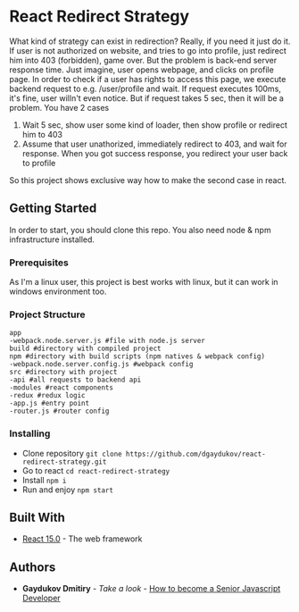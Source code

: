 # React Redirect Strategy

What kind of strategy can exist in redirection? Really, if you need it just do it. If user is not authorized on website, and tries to go into profile, just redirect him into 
403 (forbidden), game over.
But the problem is back-end server response time. Just imagine, user opens webpage, and clicks on profile page. In order to check if a user has rights to access this page, 
we execute backend
request to e.g. /user/profile and wait. If request executes 100ms, it's fine, user willn't even notice. But if request takes 5 sec, then it will be a problem.
You have 2 cases
1) Wait 5 sec, show user some kind of loader, then show profile or redirect him to 403
2) Assume that user unathorized, immediately redirect to 403, and wait for response. When you got success response, you redirect your user back to profile

So this project shows exclusive way how to make the second case in react.

## Getting Started

In order to start, you should clone this repo. You also need node & npm infrastructure installed.

### Prerequisites

As I'm a linux user, this project is best works with linux, but it can work in windows environment too.

### Project Structure
```
app
-webpack.node.server.js #file with node.js server
build #directory with compiled project
npm #directory with build scripts (npm natives & webpack config)
-webpack.node.server.config.js #webpack config
src #directory with project
-api #all requests to backend api
-modules #react components
-redux #redux logic
-app.js #entry point
-router.js #router config
```

### Installing

* Clone repository ```git clone https://github.com/dgaydukov/react-redirect-strategy.git```
* Go to react ```cd react-redirect-strategy```
* Install ```npm i```
* Run and enjoy ```npm start```

## Built With

* [React 15.0](https://facebook.github.io/react/blog/2016/04/07/react-v15.html) - The web framework


## Authors

* **Gaydukov Dmitiry** - *Take a look* - [How to become a Senior Javascript Developer](https://github.com/dgaydukov/how-to-become-a-senior-js-developer)